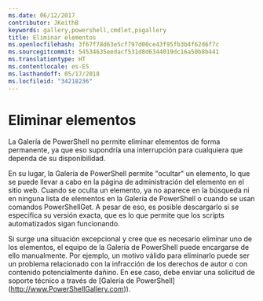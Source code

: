 ```yaml
---
ms.date: 06/12/2017
contributor: JKeithB
keywords: gallery,powershell,cmdlet,psgallery
title: Eliminar elementos
ms.openlocfilehash: 3f67f78d63e5cf797d00ce43f95fb3b4f62d6f7c
ms.sourcegitcommit: 54534635eedacf531d8d6344019dc16a50b8b441
ms.translationtype: HT
ms.contentlocale: es-ES
ms.lasthandoff: 05/17/2018
ms.locfileid: "34218236"
---
```

# <a name="deleting-items"></a>Eliminar elementos

La Galería de PowerShell no permite eliminar elementos de forma permanente, ya que eso supondría una interrupción para cualquiera que dependa de su disponibilidad.

En su lugar, la Galería de PowerShell permite "ocultar" un elemento, lo que se puede llevar a cabo en la página de administración del elemento en el sitio web.
Cuando se oculta un elemento, ya no aparece en la búsqueda ni en ninguna lista de elementos en la Galería de PowerShell o cuando se usan comandos PowerShellGet.
A pesar de eso, es posible descargarlo si se especifica su versión exacta, que es lo que permite que los scripts automatizados sigan funcionando.

Si surge una situación excepcional y cree que es necesario eliminar uno de los elementos, el equipo de la Galería de PowerShell puede encargarse de ello manualmente.
Por ejemplo, un motivo válido para eliminarlo puede ser un problema relacionado con la infracción de los derechos de autor o con contenido potencialmente dañino.
En ese caso, debe enviar una solicitud de soporte técnico a través de [Galería de PowerShell] (http://www.PowerShellGallery.com)).